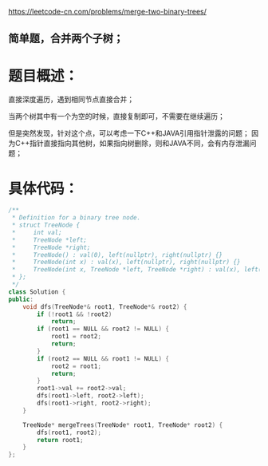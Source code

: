 <https://leetcode-cn.com/problems/merge-two-binary-trees/>

## 简单题，合并两个子树；

# 题目概述：
直接深度遍历，遇到相同节点直接合并；

当两个树其中有一个为空的时候，直接复制即可，不需要在继续遍历；

但是突然发现，针对这个点，可以考虑一下C++和JAVA引用指针泄露的问题；
因为C++指针直接指向其他树，如果指向树删除，则和JAVA不同，会有内存泄漏问题；


# 具体代码：
```C++
/**
 * Definition for a binary tree node.
 * struct TreeNode {
 *     int val;
 *     TreeNode *left;
 *     TreeNode *right;
 *     TreeNode() : val(0), left(nullptr), right(nullptr) {}
 *     TreeNode(int x) : val(x), left(nullptr), right(nullptr) {}
 *     TreeNode(int x, TreeNode *left, TreeNode *right) : val(x), left(left), right(right) {}
 * };
 */
class Solution {
public:
    void dfs(TreeNode*& root1, TreeNode*& root2) {
        if (!root1 && !root2)
            return;
        if (root1 == NULL && root2 != NULL) {
            root1 = root2;
            return;
        }
        if (root2 == NULL && root1 != NULL) {
            root2 = root1;
            return;
        }
        root1->val += root2->val;
        dfs(root1->left, root2->left);
        dfs(root1->right, root2->right);
    }

    TreeNode* mergeTrees(TreeNode* root1, TreeNode* root2) {
        dfs(root1, root2);
        return root1;
    }
};
```